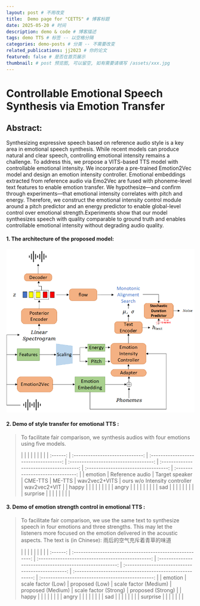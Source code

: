 ```yaml
---
layout: post # 不用改变
title:  Demo page for "CETTS" # 博客标题
date: 2025-05-20 # 时间
description: demo & code # 博客描述
tags: demo TTS # 标签 -- 以空格分隔
categories: demo-posts # 分类 -- 不需要改变
related_publications: jj2023 # 你的论文
featured: false # 是否在首页展示
thumbnail: # post 预览图, 可以留空, 如有需要请填写 /assets/xxx.jpg
---
```


# Controllable Emotional Speech Synthesis via Emotion Transfer

## Abstract:

Synthesizing expressive speech based on reference audio style is a key area in emotional speech synthesis. While recent models can produce natural and clear speech, controlling emotional intensity remains a challenge. To address this, we propose a VITS-based TTS model with controllable emotional intensity. We incorporate a pre-trained Emotion2Vec model and design an emotion intensity controller. Emotional embeddings extracted from reference audio via Emo2Vec are fused with phoneme-level text features to enable emotion transfer. We hypothesize—and confirm through experiments—that emotional intensity correlates with pitch and energy. Therefore, we construct the emotional intensity control module around a pitch predictor and an energy predictor to enable global-level control over emotional strength.Experiments show that our model synthesizes speech with quality comparable to ground truth and enables controllable emotional intensity without degrading audio quality.

#### 1. The architecture of the proposed model:

![arch](../assets/CETTS/Training.jpg)

#### 2. Demo of style transfer for emotional TTS :

> To facilitate fair comparison, we synthesis audios with four emotions using five models. 
> 
> |          |                                 |                                       |                                       |                                         |                                      |                                  |
| :------: | :-----------------------------: | :-----------------------------------: | :-----------------------------------: | :-------------------------------------: | :----------------------------------: | :------------------------------: |
|  emotion |         Reference audio         |           Target speaker           |              CME-TTS              |               ME-TTS              |       wav2vec2+VITS       |      ours w/o Intensity controller      |       wav2vec2+VIT       |
|   happy   | [](../assets/CETTS/demo1/ref/01010501.wav) | [](../assets/CETTS/demo1/spk/01071000,wav) | [](../assets/CETTS/demo1/CME-TTS/happy_s1.wav) | [](../assets/CETTS/demo1/ME-TTS/Happy.wav) | [](../assets/CETTS/demo1/wav2vec+vits/2.wav) | [](../assets/CETTS/demo1/emo2vec+vits/2.wav) | [](../assets/CETTS/demo1/ours/2.wav) |
|   angry   | [](../assets/CETTS/demo1/ref/02020500.wav) | [](../assets/CETTS/demo1/spk/02071000,wav) | [](../assets/CETTS/demo1/CME-TTS/angry_s2.wav) | [](../assets/CETTS/demo1/ME-TTS/Angry.wav) | [](../assets/CETTS/demo1/wav2vec+vits/1.wav) | [](../assets/CETTS/demo1/emo2vec+vits/1.wav) | [](../assets/CETTS/demo1/ours/1.wav) |
|    sad    | [](../assets/CETTS/demo1/ref/03030500.wav) | [](../assets/CETTS/demo1/spk/03071000,wav) | [](../assets/CETTS/demo1/CME-TTS/sad_s4.wav) | [](../assets/CETTS/demo1/ME-TTS/Sad.wav) | [](../assets/CETTS/demo1/wav2vec+vits/4.wav) | [](../assets/CETTS/demo1/emo2vec+vits/4.wav) | [](../assets/CETTS/demo1/ours/4.wav) |
|  surprise | [](../assets/CETTS/demo1/ref/04060500.wav) | [](../assets/CETTS/demo1/spk/04071000,wav) | [](../assets/CETTS/demo1/CME-TTS/surprise_s3.wav) | [](../assets/CETTS/demo1/ME-TTS/Surprise.wav) | [](../assets/CETTS/demo1/wav2vec+vits/3.wav) | [](../assets/CETTS/demo1/emo2vec+vits/3.wav) | [](../assets/CETTS/demo1/ours/3.wav) |

> 
> 

#### 3. Demo of emotion strength control in emotional TTS :

> To facilitate fair comparison, we use the same text to synthesize speech in four emotions and three strengths. This may let the listeners more focused on the emotion delivered in the acoustic aspects. The text is (in Chinese): 雨后的空气充斥着青草的味道
> 
> |          |                                                          |                                                   |                                                          |                                                   |                                                          |                                                   |
| :------: | :------------------------------------------------------: | :-----------------------------------------------: | :------------------------------------------------------: | :-----------------------------------------------: | :------------------------------------------------------: | :-----------------------------------------------: |
|  emotion |                     scale factor (Low)                    |                   proposed (Low)                  |                   scale factor (Medium)                   |                 proposed (Medium)                 |                   scale factor (Strong)                   |                 proposed (Strong)                 |
|   happy   | [](../assets/CETTS/demo2/wav2vec_intensity_demo/happy/0.5.wav) | [](../assets/CETTS/demo2/final_intensity_demo/happy/0.1/ber_vits_2.wav) | [](../assets/CETTS/demo2/wav2vec_intensity_demo/happy/1.wav) | [](../assets/CETTS/demo2/final_intensity_demo/happy/1.0/ber_vits_2.wav) | [](../assets/CETTS/demo2/wav2vec_intensity_demo/happy/1.5.wav) | [](../assets/CETTS/demo2/final_intensity_demo/happy/3.0/ber_vits_2.wav) |
|   angry   |   [](../assets/CETTS/demo2/wav2vec_intensity_demo/angry/0.5.wav)  | [](../assets/CETTS/demo2/final_intensity_demo/angry/0.1/ber_vits_2.wav) |   [](../assets/CETTS/demo2/wav2vec_intensity_demo/angry/1.wav)  | [](../assets/CETTS/demo2/final_intensity_demo/angry/1.0/ber_vits_2.wav) |   [](../assets/CETTS/demo2/wav2vec_intensity_demo/angry/1.5.wav)  | [](../assets/CETTS/demo2/final_intensity_demo/angry/3.0/ber_vits_2.wav) |
|    sad    |    [](../assets/CETTS/demo2/wav2vec_intensity_demo/sad/0.5.wav)   | [](../assets/CETTS/demo2/final_intensity_demo/sad/0.1/ber_vits_2.wav) |    [](../assets/CETTS/demo2/wav2vec_intensity_demo/sad/1.wav)   | [](../assets/CETTS/demo2/final_intensity_demo/sad/1.0/ber_vits_2.wav) |    [](../assets/CETTS/demo2/wav2vec_intensity_demo/sad/1.5.wav)   | [](../assets/CETTS/demo2/final_intensity_demo/sad/3.0/ber_vits_2.wav) |
|  surprise |   [](../assets/CETTS/demo2/wav2vec_intensity_demo/surprise/0.5.wav)  | [](../assets/CETTS/demo2/final_intensity_demo/surprise/0.1/ber_vits_2.wav) |   [](../assets/CETTS/demo2/wav2vec_intensity_demo/surprise/1.wav)  | [](../assets/CETTS/demo2/final_intensity_demo/surprise/1.0/ber_vits_2.wav) |   [](../assets/CETTS/demo2/wav2vec_intensity_demo/surprise/1.5.wav)  | [](../assets/CETTS/demo2/final_intensity_demo/surprise/3.0/ber_vits_2.wav) |
> 
> 



